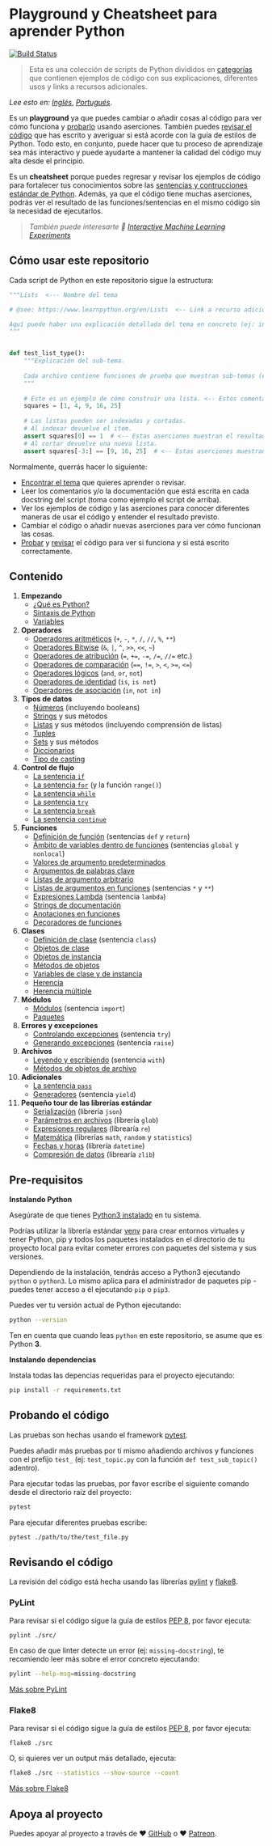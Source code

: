 # Playground y Cheatsheet para aprender Python

[![Build Status](https://travis-ci.org/trekhleb/learn-python.svg?branch=master)](https://travis-ci.org/trekhleb/learn-python)

> Esta es una colección de scripts de Python divididos en [categorías](#contenido) que contienen
ejemplos de código con sus explicaciones, diferentes usos y links a recursos adicionales.

_Lee esto en:_ [_Inglés_](README.md), [_Portugués_](README.pt-BR.md).

Es un **playground** ya que puedes cambiar o añadir cosas al código para ver
cómo funciona y [probarlo](#probando-el-código) usando aserciones. También puedes
[revisar el código](#revisando-el-código) que has escrito y averiguar si está acorde con
la guía de estilos de Python. Todo esto, en conjunto, puede hacer que tu proceso de aprendizaje
sea más interactivo y puede ayudarte a mantener la calidad del código muy alta desde el principio.

Es un **cheatsheet** porque puedes regresar y revisar los ejemplos de código para
fortalecer tus conocimientos sobre las [sentencias y contrucciones estándar de Python](#contenido).
Además, ya que el código tiene muchas aserciones, podrás ver el resultado de las funciones/sentencias en el mismo
código sin la necesidad de ejecutarlos.

> _También puede interesarte 🤖 [Interactive Machine Learning Experiments](https://github.com/trekhleb/machine-learning-experiments)_

## Cómo usar este repositorio

Cada script de Python en este repositorio sigue la estructura:

```python
"""Lists  <--- Nombre del tema

# @see: https://www.learnpython.org/en/Lists  <-- Link a recurso adicional

Aquí puede haber una explicación detallada del tema en concreto (ej: información general sobre listas).
"""


def test_list_type():
    """Explicación del sub-tema.
    
    Cada archivo contiene funciones de prueba que muestran sub-temas (ej: tipos de listas, métodos en listas).
    """
    
    # Este es un ejemplo de cómo construir una lista. <-- Estos comentarios explican el procedimiento
    squares = [1, 4, 9, 16, 25]
    
    # Las listas pueden ser indexadas y cortadas. 
    # Al indexar devuelve el item.
    assert squares[0] == 1  # <-- Estas aserciones muestran el resultado.
    # Al cortar devuelve una nueva lista.
    assert squares[-3:] == [9, 16, 25]  # <-- Estas aserciones muestran el resultado.
```

Normalmente, querrás hacer lo siguiente:

- [Encontrar el tema](#contenido) que quieres aprender o revisar.
- Leer los comentarios y/o la documentación que está escrita en cada docstring del script (toma como ejemplo el script de arriba).
- Ver los ejemplos de código y las aserciones para conocer diferentes maneras de usar el código y entender el resultado previsto.
- Cambiar el código o añadir nuevas aserciones para ver cómo funcionan las cosas.
- [Probar](#probando-el-código) y [revisar](#revisando-el-código) el código para ver si funciona y si está escrito
correctamente.

## Contenido

1. **Empezando**
    - [¿Qué es Python?](src/getting_started/what_is_python.md)
    - [Sintaxis de Python](src/getting_started/python_syntax.md)
    - [Variables](src/getting_started/test_variables.py)
2. **Operadores**
    - [Operadores aritméticos](src/operators/test_arithmetic.py) (`+`, `-`, `*`, `/`, `//`, `%`, `**`)
    - [Operadores Bitwise](src/operators/test_bitwise.py) (`&`, `|`, `^`, `>>`, `<<`, `~`)
    - [Operadores de atribución](src/operators/test_assigment.py) (`=`, `+=`, `-=`, `/=`, `//=` etc.)
    - [Operadores de comparación](src/operators/test_comparison.py) (`==`, `!=`, `>`, `<`, `>=`, `<=`)
    - [Operadores lógicos](src/operators/test_logical.py) (`and`, `or`, `not`)
    - [Operadores de identidad](src/operators/test_identity.py) (`is`, `is not`)
    - [Operadores de asociación](src/operators/test_membership.py) (`in`, `not in`)
3. **Tipos de datos**
    - [Números](src/data_types/test_numbers.py) (incluyendo booleans)
    - [Strings](src/data_types/test_strings.py) y sus métodos
    - [Listas](src/data_types/test_lists.py) y sus métodos (incluyendo comprensión de listas)
    - [Tuples](src/data_types/test_tuples.py)
    - [Sets](src/data_types/test_sets.py) y sus métodos
    - [Diccionarios](src/data_types/test_dictionaries.py)
    - [Tipo de casting](src/data_types/test_type_casting.py)
4. **Control de flujo**
    - [La sentencia `if`](src/control_flow/test_if.py)
    - [La sentencia `for`](src/control_flow/test_for.py) (y la función `range()`)
    - [La sentencia `while`](src/control_flow/test_while.py)
    - [La sentencia `try`](src/control_flow/test_try.py)
    - [La sentencia `break`](src/control_flow/test_break.py)
    - [La sentencia `continue`](src/control_flow/test_continue.py)
5. **Funciones**
    - [Definición de función](src/functions/test_function_definition.py) (sentencias `def` y `return`)
    - [Ámbito de variables dentro de funciones](src/functions/test_function_scopes.py) (sentencias `global` y `nonlocal`)
    - [Valores de argumento predeterminados](src/functions/test_function_default_arguments.py)
    - [Argumentos de palabras clave](src/functions/test_function_keyword_arguments.py)
    - [Listas de argumento arbitrario](src/functions/test_function_arbitrary_arguments.py)
    - [Listas de argumentos en funciones](src/functions/test_function_unpacking_arguments.py) (sentencias `*` y `**`)
    - [Expresiones Lambda](src/functions/test_lambda_expressions.py) (sentencia `lambda`)
    - [Strings de documentación](src/functions/test_function_documentation_string.py)
    - [Anotaciones en funciones](src/functions/test_function_annotations.py)
    - [Decoradores de funciones](src/functions/test_function_decorators.py)
6. **Clases**
    - [Definición de clase](src/classes/test_class_definition.py) (sentencia `class`)
    - [Objetos de clase](src/classes/test_class_objects.py)
    - [Objetos de instancia](src/classes/test_instance_objects.py)
    - [Métodos de objetos](src/classes/test_method_objects.py)
    - [Variables de clase y de instancia](src/classes/test_class_and_instance_variables.py)
    - [Herencia](src/classes/test_inheritance.py)
    - [Herencia múltiple](src/classes/test_multiple_inheritance.py)
7. **Módulos**
    - [Módulos](src/modules/test_modules.py) (sentencia `import`)
    - [Paquetes](src/modules/test_packages.py)
8. **Errores y excepciones**
    - [Controlando excepciones](src/exceptions/test_handle_exceptions.py) (sentencia `try`)
    - [Generando excepciones](src/exceptions/test_raise_exceptions.py) (sentencia `raise`) 
9. **Archivos**
    - [Leyendo y escribiendo](src/files/test_file_reading.py) (sentencia `with`)
    - [Métodos de objetos de archivo](src/files/test_file_methods.py)
10. **Adicionales**
    - [La sentencia `pass`](src/additions/test_pass.py)
    - [Generadores](src/additions/test_generators.py) (sentencia `yield`)
11. **Pequeño tour de las librerías estándar**
    - [Serialización](src/standard_libraries/test_json.py) (librería `json`)
    - [Parámetros en archivos](src/standard_libraries/test_glob.py) (librería `glob`)
    - [Expresiones regulares](src/standard_libraries/test_re.py) (librearía `re`)
    - [Matemática](src/standard_libraries/test_math.py) (librerías `math`, `random` y `statistics`)
    - [Fechas y horas](src/standard_libraries/test_datetime.py) (librería `datetime`)
    - [Compresión de datos](src/standard_libraries/test_zlib.py) (librearía `zlib`)

## Pre-requisitos

**Instalando Python**

Asegúrate de que tienes [Python3 instalado](https://realpython.com/installing-python/) en tu sistema.

Podrías utilizar la librería estándar [venv](https://docs.python.org/es/3/library/venv.html) para crear
entornos virtuales y tener Python, pip y todos los paquetes instalados en el directorio de tu
proyecto local para evitar cometer errores con paquetes del sistema y sus versiones.

Dependiendo de la instalación, tendrás acceso a Python3 ejecutando `python` o `python3`. Lo mismo
aplica para el administrador de paquetes pip - puedes tener acceso a él ejecutando `pip` o `pip3`.

Puedes ver tu versión actual de Python ejecutando:

```bash
python --version
```

Ten en cuenta que cuando leas `python` en este repositorio, se asume que es Python **3**.

**Instalando dependencias**

Instala todas las depencias requeridas para el proyecto ejecutando:

```bash
pip install -r requirements.txt
```

## Probando el código

Las pruebas son hechas usando el framework [pytest](https://docs.pytest.org/en/latest/).

Puedes añadir más pruebas por ti mismo añadiendo archivos y funciones con el prefijo `test_`
(ej: `test_topic.py` con la función `def test_sub_topic()` adentro).

Para ejecutar todas las pruebas, por favor escribe el siguiente comando desde el directorio
raíz del proyecto:

```bash
pytest
```

Para ejecutar diferentes pruebas escribe:

```bash
pytest ./path/to/the/test_file.py
```

## Revisando el código

La revisión del código está hecha usando las librerías [pylint](http://pylint.pycqa.org/) y [flake8](http://flake8.pycqa.org/en/latest/).

### PyLint

Para revisar si el código sigue la guía de estilos
[PEP 8](https://www.python.org/dev/peps/pep-0008/), por favor ejecuta:

```bash
pylint ./src/
```

En caso de que linter detecte un error (ej: `missing-docstring`), te recomiendo leer más sobre
el error concreto ejecutando:

```bash
pylint --help-msg=missing-docstring
```

[Más sobre PyLint](http://pylint.pycqa.org/)

### Flake8

Para revisar si el código sigue la guía de estilos
[PEP 8](https://www.python.org/dev/peps/pep-0008/), por favor ejecuta:

```bash
flake8 ./src
```

O, si quieres ver un output más detallado, ejecuta:

```bash
flake8 ./src --statistics --show-source --count
```

[Más sobre Flake8](http://flake8.pycqa.org/en/latest/)

## Apoya al proyecto

Puedes apoyar al proyecto a través de ❤️️ [GitHub](https://github.com/sponsors/trekhleb) o ❤️️ [Patreon](https://www.patreon.com/trekhleb).
